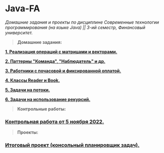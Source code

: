 # Java-FA
_Домашние задания и проекты по дисциплине Современные технологии программирования (на языке Java) || 3-ий семестр, Финансовый университет._

> __Домашние задания:__

[__1. Реализация операций с матрицами и векторами.__](https://github.com/Nyumiro/Java-FA/tree/main/1)

[__2. Паттерны "Команда", "Наблюдатель" и др.__](https://github.com/Nyumiro/Java-FA/tree/main/2)

[__3. Работники с почасовой и фиксированной оплатой.__](https://github.com/Nyumiro/Java-FA/tree/main/3)

[__4. Классы Reader и Book.__](https://github.com/Nyumiro/Java-FA/tree/main/4)

[__5. Задачи на потоки.__](https://github.com/Nyumiro/Java-FA/tree/main/5)

[__6. Задачи на использование рекурсий.__](https://github.com/Nyumiro/Java-FA/tree/main/6)

> __Контрольные работы:__ 
### [Контрольная работа от 5 ноября 2022.]()

> __Проекты:__
### [Итоговый проект (консольный планировщик задач).]()

